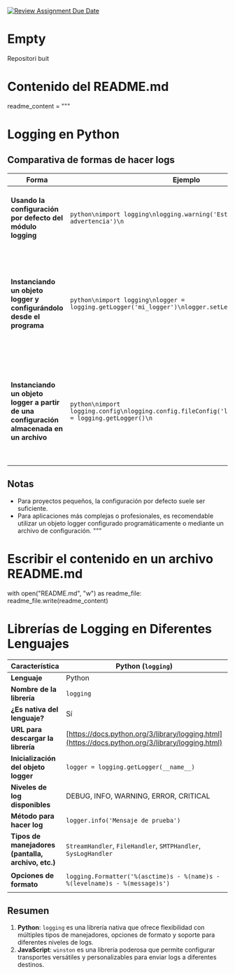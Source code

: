 [![Review Assignment Due Date](https://classroom.github.com/assets/deadline-readme-button-22041afd0340ce965d47ae6ef1cefeee28c7c493a6346c4f15d667ab976d596c.svg)](https://classroom.github.com/a/ULiw8LbN)
# Empty
Repositori buit

# Contenido del README.md
readme_content = """
# Logging en Python

## Comparativa de formas de hacer logs

| **Forma**                                       | **Ejemplo**                                                                                              | **Ventajas**                                                                                                                              | **Desventajas**                                                                                                                            |
|------------------------------------------------|----------------------------------------------------------------------------------------------------------|-------------------------------------------------------------------------------------------------------------------------------------------|--------------------------------------------------------------------------------------------------------------------------------------------|
| **Usando la configuración por defecto del módulo logging** | ```python\nimport logging\nlogging.warning('Esto es una advertencia')\n```                                  | - Fácil de usar.<br> - Ideal para scripts simples y rápidos.                                                                               | - Falta de flexibilidad.<br> - No permite personalizar fácilmente el formato o los manejadores.<br> - Difícil de escalar en proyectos grandes. |
| **Instanciando un objeto logger y configurándolo desde el programa** | ```python\nimport logging\nlogger = logging.getLogger('mi_logger')\nlogger.setLevel(logging.DEBUG)\n```      | - Totalmente configurable desde el código.<br> - Permite añadir múltiples manejadores y formateadores.<br> - Útil para proyectos personalizados. | - Requiere más líneas de código para configurar.<br> - Puede resultar complejo si se necesita configurar para diferentes entornos (desarrollo/producción). |
| **Instanciando un objeto logger a partir de una configuración almacenada en un archivo** | ```python\nimport logging.config\nlogging.config.fileConfig('logging.conf')\nlogger = logging.getLogger()\n``` | - Separa la configuración del código.<br> - Ideal para proyectos grandes o despliegues con diferentes entornos.<br> - Fácil de modificar sin tocar el código. | - Requiere aprender la sintaxis del archivo de configuración.<br> - Menos flexible para cambios rápidos durante la ejecución del programa.         |

## Notas
- Para proyectos pequeños, la configuración por defecto suele ser suficiente.
- Para aplicaciones más complejas o profesionales, es recomendable utilizar un objeto logger configurado programáticamente o mediante un archivo de configuración.
"""

# Escribir el contenido en un archivo README.md
with open("README.md", "w") as readme_file:
    readme_file.write(readme_content)

# Librerías de Logging en Diferentes Lenguajes

| **Característica**                  | **Python** (`logging`)                                                                                       | **JavaScript** (`Winston`)                                                                                                            |
|-------------------------------------|--------------------------------------------------------------------------------------------------------------|---------------------------------------------------------------------------------------------------------------------------------------|
| **Lenguaje**                        | Python                                                                                                       | JavaScript                                                                                                                            |
| **Nombre de la librería**           | `logging`                                                                                                    | `winston`                                                                                                                             |
| **¿Es nativa del lenguaje?**        | Sí                                                                                                           | No                                                                                                                                    |
| **URL para descargar la librería**  | [https://docs.python.org/3/library/logging.html](https://docs.python.org/3/library/logging.html)             | [https://github.com/winstonjs/winston](https://github.com/winstonjs/winston)                                                         |
| **Inicialización del objeto logger** | `logger = logging.getLogger(__name__)`                                                                       | ```javascript const winston = require('winston'); const logger = winston.createLogger({}); ```                                         |
| **Niveles de log disponibles**      | DEBUG, INFO, WARNING, ERROR, CRITICAL                                                                        | error, warn, info, http, verbose, debug, silly                                                                                       |
| **Método para hacer log**           | `logger.info('Mensaje de prueba')`                                                                           | `logger.log({ level: 'info', message: 'Mensaje de prueba' });`                                                                        |
| **Tipos de manejadores (pantalla, archivo, etc.)** | `StreamHandler`, `FileHandler`, `SMTPHandler`, `SysLogHandler`                                               | Console (`winston.transports.Console`), File (`winston.transports.File`), HTTP (`winston.transports.Http`)                            |
| **Opciones de formato**             | `logging.Formatter('%(asctime)s - %(name)s - %(levelname)s - %(message)s')`                                   | ```javascript new winston.format.combine(winston.format.timestamp(), winston.format.simple()) ```                                     |

## Resumen

1. **Python**: `logging` es una librería nativa que ofrece flexibilidad con múltiples tipos de manejadores, opciones de formato y soporte para diferentes niveles de logs.
2. **JavaScript**: `winston` es una librería poderosa que permite configurar transportes versátiles y personalizables para enviar logs a diferentes destinos.
